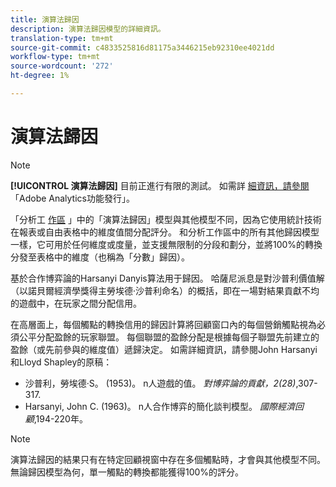```yaml
---
title: 演算法歸因
description: 演算法歸因模型的詳細資訊。
translation-type: tm+mt
source-git-commit: c4833525816d81175a3446215eb92310ee4021dd
workflow-type: tm+mt
source-wordcount: '272'
ht-degree: 1%

---
```



# 演算法歸因

>[!NOTE]
>
>**[!UICONTROL 演算法歸因]** 目前正進行有限的測試。 如需詳 [細資訊，請參閱](/help/landing/an-releases.md) 「Adobe Analytics功能發行」。

「分析工 [作區](models.md) 」中的「演算法歸因」模型與其他模型不同，因為它使用統計技術在報表或自由表格中的維度值間分配評分。 和分析工作區中的所有其他歸因模型一樣，它可用於任何維度或度量，並支援無限制的分段和劃分，並將100%的轉換分發至表格中的維度（也稱為「分數」歸因）。

基於合作博弈論的Harsanyi Danyis算法用于歸因。 哈薩尼派息是對沙普利價值解（以諾貝爾經濟學獎得主勞埃德·沙普利命名）的概括，即在一場對結果貢獻不均的遊戲中，在玩家之間分配信用。

在高層面上，每個觸點的轉換信用的歸因計算將回顧窗口內的每個營銷觸點視為必須公平分配盈餘的玩家聯盟。 每個聯盟的盈餘分配是根據每個子聯盟先前建立的盈餘（或先前參與的維度值）遞歸決定。 如需詳細資訊，請參閱John Harsanyi和Lloyd Shapley的原稿：

* 沙普利，勞埃德·S。 (1953)。 n人遊戲的值。 *對博弈論的貢獻，2(28)*,307-317.
* Harsanyi, John C. (1963)。 n人合作博弈的簡化談判模型。 *國際經濟回顧*,194-220年。

>[!NOTE]
>
>演算法歸因的結果只有在特定回顧視窗中存在多個觸點時，才會與其他模型不同。 無論歸因模型為何，單一觸點的轉換都能獲得100%的評分。
